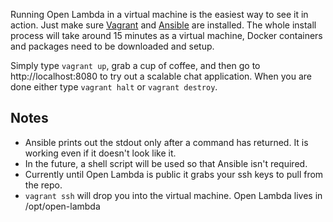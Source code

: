 Running Open Lambda in a virtual machine is the easiest way to see it in action. Just make sure [Vagrant](https://www.vagrantup.com/) and [Ansible](https://www.ansible.com/) are installed. The whole install process will take around 15 minutes as a virtual machine, Docker containers and packages need to be downloaded and setup.

Simply type `vagrant up`, grab a cup of coffee, and then go to http://localhost:8080 to try out a scalable chat application. When you are done either type `vagrant halt` or `vagrant destroy`.

## Notes
* Ansible prints out the stdout only after a command has returned. It is working even if it doesn't look like it.
* In the future, a shell script will be used so that Ansible isn't required.
* Currently until Open Lambda is public it grabs your ssh keys to pull from the repo.
* `vagrant ssh` will drop you into the virtual machine. Open Lambda lives in /opt/open-lambda
